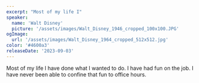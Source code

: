 ```yaml
---
excerpt: "Most of my life I"
speaker:
  name: 'Walt Disney'
  picture: '/assets/images/Walt_Disney_1946_cropped_100x100.JPG'
ogImage:
  url: '/assets/images/Walt_Disney_1964_cropped_512x512.jpg'
color: '#4600a3'
releaseDate: '2023-09-03'
---
```

Most of my life I have done what I wanted to do. I have had fun on the job. I have never been able to confine that fun to office hours.
